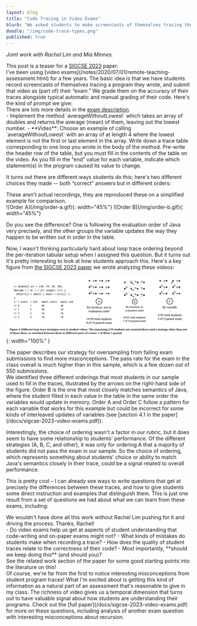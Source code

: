 ```yaml
---
layout: blog
title: "Code Tracing in Video Exams"
blurb: "We asked students to make screencasts of themselves tracing their programs for their exams, and were surprised to find..."
doodle: "/img/code-trace-types.png"
published: true
---
```


<em>Joint work with Rachel Lim and Mia Minnes.</em>

<div class="sidenote">This post is a teaser for a <a href="/docs/sigcse-2023-video-exams.pdf">SIGCSE 2023</a> paper.</div>
I've been using [video exams](/notes/2020/07/01/remote-teaching-assessment.html)
for a few years. The basic idea is that we have students record screencasts of
themselves tracing a program they wrote, and submit that video as (part of)
their “exam.” We grade them on the accuracy of their traces alongside typical
automatic and manual grading of their code. Here's the kind of prompt we give:

<div class="sidenote">There are lots more details in the <a href="https://ucsd-cse11-f21.github.io/assignments/exam2.html">exam description</a>.</div>
- Implement the method `averageWithoutLowest` which
takes an array of doubles and returns the average (mean) of them,
leaving out the lowest number.
- **Video**: Choose an example of calling `averageWithoutLowest` with an
array of at length 4 where the lowest element is not the first or
last element in the array. Write down a trace table corresponding
to one loop you wrote in the body of the method. Pre-write the header row of the
table, but you must fill in the contents of the table on the video. As you fill
in the “end” value for each variable, indicate which statement(s) in the program
caused its value to change.

It turns out there are different ways students do this; here's two different
choices they made -- both “correct” answers but in different orders:

<div class="sidenote">These aren't actual recordings, they are reproduced these
on a simplified example for comparison.</div>
![Order A](/img/order-a.gif){: width="45%"}
![Order B](/img/order-b.gif){: width="45%"}

Do you see the difference? One is following the evaluation order of Java very
precisely, and the other groups the variable updates the way they happen to be
written out in order in the table.

Now, I wasn't thinking particularly hard about loop trace ordering beyond the
per-iteration tabular setup when I assigned this question. But it turns out it's
pretty interesting to look at how students approach this. Here's a key figure
from [the SIGCSE 2023 paper](/docs/sigcse-2023-video-exams.pdf) we wrote
analyzing these videos:

![Loop Trace Figure](/img/loop-trace-figure.png){: width="100%" }

<div class="sidenote">The paper describes our strategy for oversampling from
failing exam submissions to find more misconceptions. The pass rate for the exam
in the class overall is much higher than in this sample, which is a few dozen
out of 550 submissions.</div> We identified three different orderings that most
students in our sample used to fill in the traces, illustrated by the arrows on
the right-hand side of the figure. Order B is the one that most closely matches
semantics of Java, where the student filled in each value in the table in the
same order the variables would update in memory.  Order A and Order C follow a
pattern for each variable that works for this example but could be incorrect for
some kinds of interleaved updates of variables (see [section 4.1 in the
paper](/docs/sigcse-2023-video-exams.pdf)).

Interestingly, the choice of ordering wasn't a factor in our rubric, but it does
seem to have some relationship to students' performance. Of the different
strategies (A, B, C, and other), it was only for ordering A that a majority of
students did not pass the exam in our sample. So the choice of ordering, which
represents something about students' choice or ability to match Java's semantics
closely in their trace, could be a signal related to overall performance.


This is pretty cool – I can already see ways to write questions that get at
precisely the differences between these traces, and how to give students some
direct instruction and examples that distinguish them. This is just one result
from a set of questions we had about what we can learn from these exams,
including:

<div class="sidenote">We wouldn't have done all this work without Rachel Lim
pushing for it and driving the process. Thanks, Rachel!</div> 
- Do video exams help us get at aspects of student understanding that
code-writing and on-paper exams might not?
- What kinds of mistakes do students make when recording a trace?
- How does the quality of student traces relate to the correctness of their
code?
- Most importantly, **should we keep doing this** (and should you)?

<div class="sidenote">See the related work section of the paper for some good
starting points into the literature on this!</div> Of course, we're far from the
first to notice interesting misconceptions from student program traces! What I'm
excited about is getting this kind of information as a natural part of an
assessment that's reasonable to give in my class. The richness of video gives us
a temporal dimension that turns out to have valuable signal about how students
are understanding their programs. Check out the [full
paper](/docs/sigcse-2023-video-exams.pdf) for more on these questions, including
analysis of another exam question with interesting misconceptions about recursion.
